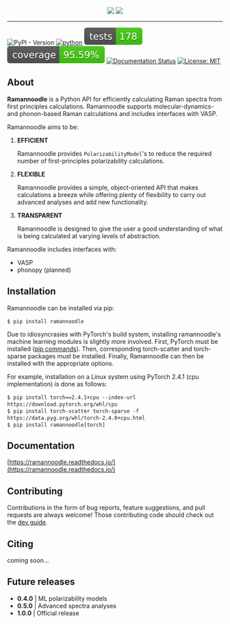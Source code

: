 <div align="center">
  <img width="200" src="docs/source/_static/logo_dark.png#gh-dark-mode-only">
  <img width="200" src="docs/source/_static/logo.png#gh-light-mode-only">
</div>

-------
![PyPI - Version](https://img.shields.io/pypi/v/ramannoodle?color=dark%20green) [![python](https://img.shields.io/badge/python-3.10|3.11|3.12-3776AB.svg?style=flat&logo=python&logoColor=white)](https://www.python.org) ![Tests](docs/tests-badge.svg) ![Coverage](docs/coverage-badge.svg) [![Documentation Status](https://readthedocs.org/projects/ramannoodle/badge/?version=latest)](https://ramannoodle.readthedocs.io/en/latest/?badge=latest) [![License: MIT](https://img.shields.io/badge/License-MIT-blue.svg)](https://opensource.org/license/mit)

## About

**Ramannoodle** is a Python API for efficiently calculating Raman spectra from first principles calculations. Ramannoodle supports molecular-dynamics- and phonon-based Raman calculations and includes interfaces with VASP.

Ramannoodle aims to be:

1. **EFFICIENT**

   Ramannoodle provides `PolarizabilityModel`'s to reduce the required number of first-principles polarizability calculations.

2. **FLEXIBLE**

    Ramannoodle provides a simple, object-oriented API that makes calculations a breeze while offering plenty of flexibility to carry out advanced analyses and add new functionality.

3. **TRANSPARENT**

    Ramannoodle is designed to give the user a good understanding of what is being calculated at varying levels of abstraction.

Ramannoodle includes interfaces with:

* VASP
* phonopy (planned)

## Installation

Ramannoodle can be installed via pip:

```
$ pip install ramannoodle
```

Due to idiosyncrasies with PyTorch's build system, installing ramannoodle's machine learning modules is slightly more involved. First, PyTorch must be installed ([pip commands](https://pytorch.org/get-started/locally/)). Then, corresponding torch-scatter and torch-sparse packages must be installed. Finally, Ramannoodle can then be installed with the appropriate options.

For example, installation on a Linux system using PyTorch 2.4.1 (cpu implementation) is done as follows:

```
$ pip install torch==2.4.1+cpu --index-url https://download.pytorch.org/whl/cpu
$ pip install torch-scatter torch-sparse -f https://data.pyg.org/whl/torch-2.4.0+cpu.html
$ pip install ramannoodle[torch]
```

## Documentation

[https://ramannoodle.readthedocs.io/](https://ramannoodle.readthedocs.io/)

## Contributing

Contributions in the form of bug reports, feature suggestions, and pull requests are always welcome! Those contributing code should check out the [dev guide](https://ramannoodle.readthedocs.io/en/latest/development.html).

## Citing

coming soon...

## Future releases

* **0.4.0** | ML polarizability models
* **0.5.0** | Advanced spectra analyses
* **1.0.0** | Official release
